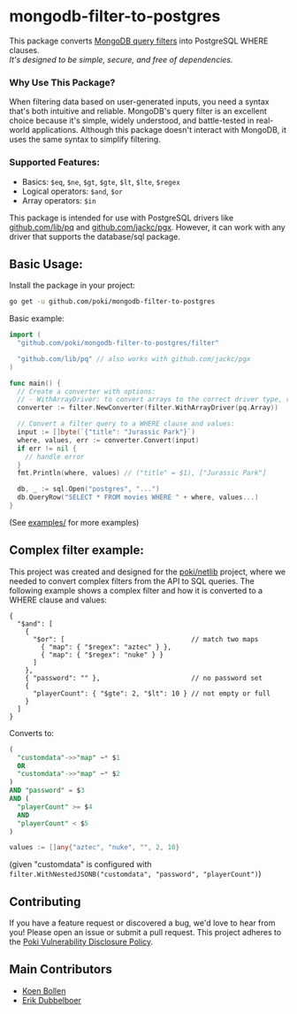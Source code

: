 # mongodb-filter-to-postgres

This package converts [MongoDB query filters](https://www.mongodb.com/docs/compass/current/query/filter) into PostgreSQL WHERE clauses.  
_It's designed to be simple, secure, and free of dependencies._

### Why Use This Package?
When filtering data based on user-generated inputs, you need a syntax that's both intuitive and reliable. MongoDB's query filter is an excellent choice because it's simple, widely understood, and battle-tested in real-world applications. Although this package doesn't interact with MongoDB, it uses the same syntax to simplify filtering.

### Supported Features:
- Basics: `$eq`, `$ne`, `$gt`, `$gte`, `$lt`, `$lte`, `$regex`
- Logical operators: `$and`, `$or`
- Array operators: `$in`

This package is intended for use with PostgreSQL drivers like [github.com/lib/pq](https://github.com/lib/pq) and [github.com/jackc/pgx](https://github.com/jackc/pgx). However, it can work with any driver that supports the database/sql package.


## Basic Usage:

Install the package in your project:
```sh
go get -u github.com/poki/mongodb-filter-to-postgres
```

Basic example:
```go
import (
  "github.com/poki/mongodb-filter-to-postgres/filter"

  "github.com/lib/pq" // also works with github.com/jackc/pgx
)

func main() {
  // Create a converter with options:
  // - WithArrayDriver: to convert arrays to the correct driver type, required when using lib/pq
  converter := filter.NewConverter(filter.WithArrayDriver(pq.Array))

  // Convert a filter query to a WHERE clause and values:
  input := []byte(`{"title": "Jurassic Park"}`)
  where, values, err := converter.Convert(input)
  if err != nil {
    // handle error
  }
  fmt.Println(where, values) // ("title" = $1), ["Jurassic Park"]

  db, _ := sql.Open("postgres", "...")
  db.QueryRow("SELECT * FROM movies WHERE " + where, values...)
}
```
(See [examples/](examples/) for more examples)


## Complex filter example:

This project was created and designed for the
[poki/netlib](https://github.com/poki/netlib) project, where we needed to
convert complex filters from the API to SQL queries. The following example
shows a complex filter and how it is converted to a WHERE clause and values:

```json5
{
  "$and": [
    {
      "$or": [                                // match two maps
        { "map": { "$regex": "aztec" } },
        { "map": { "$regex": "nuke" } }
      ]
    },
    { "password": "" },                       // no password set
    {
      "playerCount": { "$gte": 2, "$lt": 10 } // not empty or full
    }
  ]
}
```
Converts to:
```sql
(
  "customdata"->>"map" ~* $1
  OR
  "customdata"->>"map" ~* $2
)
AND "password" = $3
AND (
  "playerCount" >= $4
  AND
  "playerCount" < $5
)
```
```go
values := []any{"aztec", "nuke", "", 2, 10}
```
(given "customdata" is configured with `filter.WithNestedJSONB("customdata", "password", "playerCount")`)


## Contributing

If you have a feature request or discovered a bug, we'd love to hear from you! Please open an issue or submit a pull request. This project adheres to the [Poki Vulnerability Disclosure Policy](https://poki.com/en/c/vulnerability-disclosure-policy).

## Main Contributors

- [Koen Bollen](https://github.com/koenbollen)
- [Erik Dubbelboer](https://github.com/erikdubbelboer)
